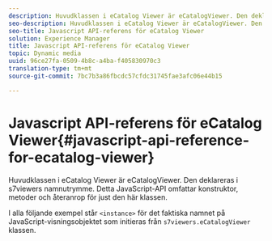 ```yaml
---
description: Huvudklassen i eCatalog Viewer är eCatalogViewer. Den deklareras i s7viewers namnutrymme. Detta JavaScript-API omfattar konstruktor, metoder och återanrop för just den här klassen.
seo-description: Huvudklassen i eCatalog Viewer är eCatalogViewer. Den deklareras i s7viewers namnutrymme. Detta JavaScript-API omfattar konstruktor, metoder och återanrop för just den här klassen.
seo-title: Javascript API-referens för eCatalog Viewer
solution: Experience Manager
title: Javascript API-referens för eCatalog Viewer
topic: Dynamic media
uuid: 96ce27fa-0509-4b8c-a4ba-f405830970c3
translation-type: tm+mt
source-git-commit: 7bc7b3a86fbcdc57cfdc31745fae3afc06e44b15

---
```



# Javascript API-referens för eCatalog Viewer{#javascript-api-reference-for-ecatalog-viewer}

Huvudklassen i eCatalog Viewer är eCatalogViewer. Den deklareras i s7viewers namnutrymme. Detta JavaScript-API omfattar konstruktor, metoder och återanrop för just den här klassen.

I alla följande exempel står `<instance>` för det faktiska namnet på JavaScript-visningsobjektet som initieras från `s7viewers.eCatalogViewer` klassen.
